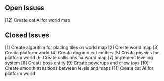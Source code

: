 ## Open Issues ##

[12] Create cat AI for world map

## Closed Issues ##

[1] Create algorithm for placing tiles on world map
[2] Create world map
[3] Create platform world
[4] Create dog and cat entities
[5] Create physics for platform world
[6] Create collisions for world map
[7] Implement leveling system
[8] Create boss entity
[9] Create powerups and chew toys
[10] Create smooth transitions between levels and maps
[11] Create cat AI for platform world

